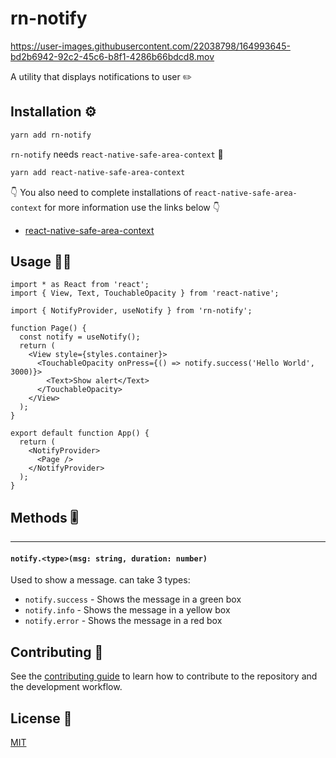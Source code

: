 # rn-notify



https://user-images.githubusercontent.com/22038798/164993645-bd2b6942-92c2-45c6-b8f1-4286b66bdcd8.mov



A utility that displays notifications to user ✏️

## Installation ⚙️

```sh
yarn add rn-notify
```

`rn-notify` needs `react-native-safe-area-context` 💎

```sh
yarn add react-native-safe-area-context
```

👇 You also need to complete installations of `react-native-safe-area-context` for more information use the links below 👇

- [react-native-safe-area-context](https://github.com/th3rdwave/react-native-safe-area-context#getting-started)

## Usage 🧑‍💻

```tsx
import * as React from 'react';
import { View, Text, TouchableOpacity } from 'react-native';

import { NotifyProvider, useNotify } from 'rn-notify';

function Page() {
  const notify = useNotify();
  return (
    <View style={styles.container}>
      <TouchableOpacity onPress={() => notify.success('Hello World', 3000)}>
        <Text>Show alert</Text>
      </TouchableOpacity>
    </View>
  );
}

export default function App() {
  return (
    <NotifyProvider>
      <Page />
    </NotifyProvider>
  );
}
```

## Methods 🎚️

---

#### `notify.<type>(msg: string, duration: number)`

Used to show a message. can take 3 types:

- `notify.success` - Shows the message in a green box
- `notify.info` - Shows the message in a yellow box
- `notify.error` - Shows the message in a red box

## Contributing 🔖

See the [contributing guide](CONTRIBUTING.md) to learn how to contribute to the repository and the development workflow.

## License 📰

[MIT](https://github.com/Papyon-Apps/rn-notify/blob/master/LICENSE)
